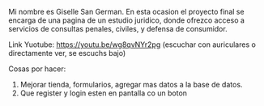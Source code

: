 Mi nombre es Giselle San German. En esta ocasion el proyecto final se encarga de una pagina de un
estudio juridico, donde ofrezco acceso a servicios de consultas penales, civiles, y defensa de consumidor. 

Link Yuotube: https://youtu.be/wg8qvNYr2pg (escuchar con auriculares o directamente ver, se escuchs bajo)


Cosas por hacer: 
1) Mejorar tienda, formularios, agregar mas datos a la base de datos. 
2) Que register y login esten en pantalla co un boton 




